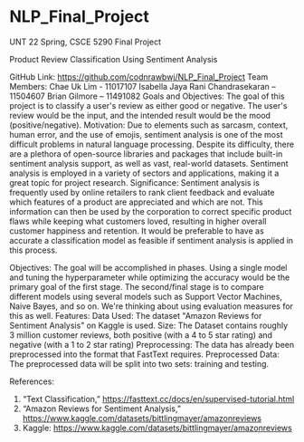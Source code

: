 # NLP_Final_Project
UNT 22 Spring, CSCE 5290 Final Project

Product Review Classification Using Sentiment Analysis
 
GitHub Link:
https://github.com/codnrawbwj/NLP_Final_Project
Team Members:
Chae Uk Lim - 11017107
Isabella Jaya Rani Chandrasekaran – 11504607
Brian Gilmore – 11491082
Goals and Objectives:
The goal of this project is to classify a user's review as either good or negative. The user's review would be the input, and the intended result would be the mood (positive/negative).
  Motivation:
Due to elements such as sarcasm, context, human error, and the use of emojis, sentiment analysis is one of the most difficult problems in natural language processing. Despite its difficulty, there are a plethora of open-source libraries and packages that include built-in sentiment analysis support, as well as vast, real-world datasets. Sentiment analysis is employed in a variety of sectors and applications, making it a great topic for project research.
Significance:
Sentiment analysis is frequently used by online retailers to rank client feedback and evaluate which features of a product are appreciated and which are not. This information can then be used by the corporation to correct specific product flaws while keeping what customers loved, resulting in higher overall customer happiness and retention. It would be preferable to have as accurate a classification model as feasible if sentiment analysis is applied in this process.





Objectives:
The goal will be accomplished in phases. Using a single model and tuning the hyperparameter while optimizing the accuracy would be the primary goal of the first stage.
The second/final stage is to compare different models using several models such as Support Vector Machines, Naive Bayes, and so on. We're thinking about using evaluation measures for this as well.
Features:
Data Used: The dataset "Amazon Reviews for Sentiment Analysis" on Kaggle is used.
Size: The Dataset contains roughly 3 million customer reviews, both positive (with a 4 to 5 star rating) and negative (with a 1 to 2 star rating) 
Preprocessing: The data has already been preprocessed into the format that FastText requires.
Preprocessed Data: The preprocessed data will be split into two sets: training and testing.
 
References:
1)    “Text Classification,” https://fasttext.cc/docs/en/supervised-tutorial.html
2)    “Amazon Reviews for Sentiment Analysis,” https://www.kaggle.com/datasets/bittlingmayer/amazonreviews
3)	  Kaggle: https://www.kaggle.com/datasets/bittlingmayer/amazonreviews

